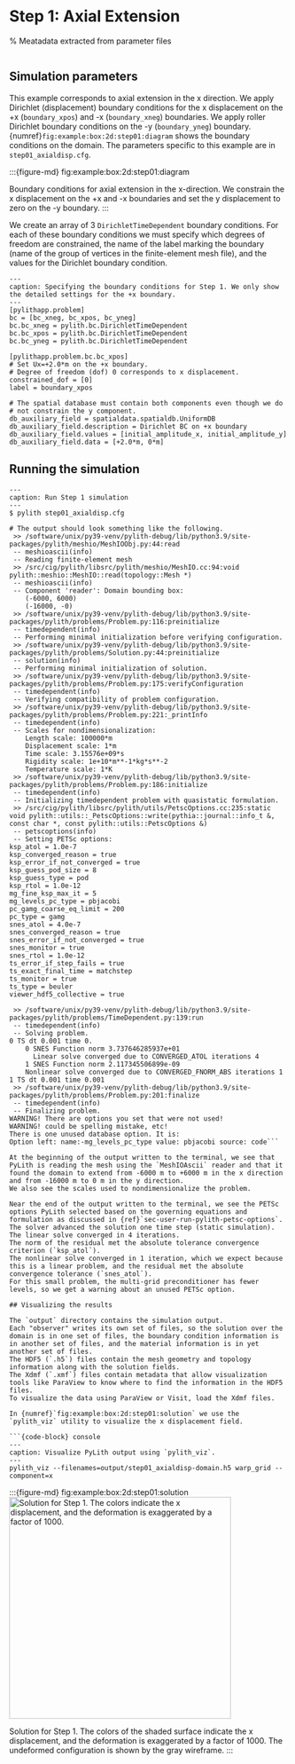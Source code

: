 # Step 1: Axial Extension

% Meatadata extracted from parameter files
```{include} step01_axialdisp-synopsis.md
```

## Simulation parameters

This example corresponds to axial extension in the x direction.
We apply Dirichlet (displacement) boundary conditions for the x displacement on the +x (`boundary_xpos`) and -x (`boundary_xneg`) boundaries.
We apply roller Dirichlet boundary conditions on the -y (`boundary_yneg`) boundary.
{numref}`fig:example:box:2d:step01:diagram` shows the boundary conditions on the domain.
The parameters specific to this example are in `step01_axialdisp.cfg`.

:::{figure-md} fig:example:box:2d:step01:diagram
<img src="figs/step01-diagram.*" alt="" scale="75%">

Boundary conditions for axial extension in the x-direction.
We constrain the x displacement on the +x and -x boundaries and set the y displacement to zero on the -y boundary.
:::

We create an array of 3 `DirichletTimeDependent` boundary conditions.
For each of these boundary conditions we must specify which degrees of freedom are constrained, the name of the label marking the boundary (name of the group of vertices in the finite-element mesh file), and the values for the Dirichlet boundary condition.

```{code-block} cfg
---
caption: Specifying the boundary conditions for Step 1. We only show the detailed settings for the +x boundary.
---
[pylithapp.problem]
bc = [bc_xneg, bc_xpos, bc_yneg]
bc.bc_xneg = pylith.bc.DirichletTimeDependent
bc.bc_xpos = pylith.bc.DirichletTimeDependent
bc.bc_yneg = pylith.bc.DirichletTimeDependent
        
[pylithapp.problem.bc.bc_xpos]
# Set Ux=+2.0*m on the +x boundary.
# Degree of freedom (dof) 0 corresponds to x displacement. 
constrained_dof = [0]
label = boundary_xpos

# The spatial database must contain both components even though we do
# not constrain the y component.
db_auxiliary_field = spatialdata.spatialdb.UniformDB
db_auxiliary_field.description = Dirichlet BC on +x boundary
db_auxiliary_field.values = [initial_amplitude_x, initial_amplitude_y]
db_auxiliary_field.data = [+2.0*m, 0*m]
```

## Running the simulation

```{code-block} console
---
caption: Run Step 1 simulation
---
$ pylith step01_axialdisp.cfg

# The output should look something like the following.
 >> /software/unix/py39-venv/pylith-debug/lib/python3.9/site-packages/pylith/meshio/MeshIOObj.py:44:read
 -- meshioascii(info)
 -- Reading finite-element mesh
 >> /src/cig/pylith/libsrc/pylith/meshio/MeshIO.cc:94:void pylith::meshio::MeshIO::read(topology::Mesh *)
 -- meshioascii(info)
 -- Component 'reader': Domain bounding box:
    (-6000, 6000)
    (-16000, -0)
 >> /software/unix/py39-venv/pylith-debug/lib/python3.9/site-packages/pylith/problems/Problem.py:116:preinitialize
 -- timedependent(info)
 -- Performing minimal initialization before verifying configuration.
 >> /software/unix/py39-venv/pylith-debug/lib/python3.9/site-packages/pylith/problems/Solution.py:44:preinitialize
 -- solution(info)
 -- Performing minimal initialization of solution.
 >> /software/unix/py39-venv/pylith-debug/lib/python3.9/site-packages/pylith/problems/Problem.py:175:verifyConfiguration
 -- timedependent(info)
 -- Verifying compatibility of problem configuration.
 >> /software/unix/py39-venv/pylith-debug/lib/python3.9/site-packages/pylith/problems/Problem.py:221:_printInfo
 -- timedependent(info)
 -- Scales for nondimensionalization:
    Length scale: 100000*m
    Displacement scale: 1*m
    Time scale: 3.15576e+09*s
    Rigidity scale: 1e+10*m**-1*kg*s**-2
    Temperature scale: 1*K
 >> /software/unix/py39-venv/pylith-debug/lib/python3.9/site-packages/pylith/problems/Problem.py:186:initialize
 -- timedependent(info)
 -- Initializing timedependent problem with quasistatic formulation.
 >> /src/cig/pylith/libsrc/pylith/utils/PetscOptions.cc:235:static void pylith::utils::_PetscOptions::write(pythia::journal::info_t &, const char *, const pylith::utils::PetscOptions &)
 -- petscoptions(info)
 -- Setting PETSc options:
ksp_atol = 1.0e-7
ksp_converged_reason = true
ksp_error_if_not_converged = true
ksp_guess_pod_size = 8
ksp_guess_type = pod
ksp_rtol = 1.0e-12
mg_fine_ksp_max_it = 5
mg_levels_pc_type = pbjacobi
pc_gamg_coarse_eq_limit = 200
pc_type = gamg
snes_atol = 4.0e-7
snes_converged_reason = true
snes_error_if_not_converged = true
snes_monitor = true
snes_rtol = 1.0e-12
ts_error_if_step_fails = true
ts_exact_final_time = matchstep
ts_monitor = true
ts_type = beuler
viewer_hdf5_collective = true

 >> /software/unix/py39-venv/pylith-debug/lib/python3.9/site-packages/pylith/problems/TimeDependent.py:139:run
 -- timedependent(info)
 -- Solving problem.
0 TS dt 0.001 time 0.
    0 SNES Function norm 3.737646285937e+01
      Linear solve converged due to CONVERGED_ATOL iterations 4
    1 SNES Function norm 2.117345506899e-09
    Nonlinear solve converged due to CONVERGED_FNORM_ABS iterations 1
1 TS dt 0.001 time 0.001
 >> /software/unix/py39-venv/pylith-debug/lib/python3.9/site-packages/pylith/problems/Problem.py:201:finalize
 -- timedependent(info)
 -- Finalizing problem.
WARNING! There are options you set that were not used!
WARNING! could be spelling mistake, etc!
There is one unused database option. It is:
Option left: name:-mg_levels_pc_type value: pbjacobi source: code```

At the beginning of the output written to the terminal, we see that PyLith is reading the mesh using the `MeshIOAscii` reader and that it found the domain to extend from -6000 m to +6000 m in the x direction and from -16000 m to 0 m in the y direction.
We also see the scales used to nondimensionalize the problem.

Near the end of the output written to the terminal, we see the PETSc options PyLith selected based on the governing equations and formulation as discussed in {ref}`sec-user-run-pylith-petsc-options`.
The solver advanced the solution one time step (static simulation).
The linear solve converged in 4 iterations.
The norm of the residual met the absolute tolerance convergence criterion (`ksp_atol`).
The nonlinear solve converged in 1 iteration, which we expect because this is a linear problem, and the residual met the absolute convergence tolerance (`snes_atol`).
For this small problem, the multi-grid preconditioner has fewer levels, so we get a warning about an unused PETSc option.

## Visualizing the results

The `output` directory contains the simulation output.
Each "observer" writes its own set of files, so the solution over the domain is in one set of files, the boundary condition information is in another set of files, and the material information is in yet another set of files.
The HDF5 (`.h5`) files contain the mesh geometry and topology information along with the solution fields.
The Xdmf (`.xmf`) files contain metadata that allow visualization tools like ParaView to know where to find the information in the HDF5 files.
To visualize the data using ParaView or Visit, load the Xdmf files.

In {numref}`fig:example:box:2d:step01:solution` we use the `pylith_viz` utility to visualize the x displacement field.

```{code-block} console
---
caption: Visualize PyLith output using `pylith_viz`.
---
pylith_viz --filenames=output/step01_axialdisp-domain.h5 warp_grid --component=x
```

:::{figure-md} fig:example:box:2d:step01:solution
<img src="figs/step01-solution.*" alt="Solution for Step 1. The colors indicate the x displacement, and the deformation is exaggerated by a factor of 1000." width="400"/>

Solution for Step 1.
The colors of the shaded surface indicate the x displacement, and the deformation is exaggerated by a factor of 1000.
The undeformed configuration is shown by the gray wireframe.
:::

